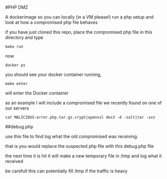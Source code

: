 #PHP DMZ

A dockerimage so you can locally (in a VM please!) run a php setup and look at how a compromised php file behaves

if you have just cloned this repo, place the compromised php file in this directory and type

`make run`

now

`docker ps`

you should see your docker container running, 

`make enter`

will enter the Docker container

as an example I will include a compromised file we recently found on one of our servers

```
cat MALICIOUS-error.php.tar.gz.crypt|openssl des3 -d -salt|tar -xvz
```


##debug.php

use this file to find log what the old compromised was receiving.

that is you would replace the suspected php file with this debug.php file

the next time it is hit it will make a new temporary file in /tmp and log what it received

be carefull this can potentially fill /tmp if the traffic is heavy

